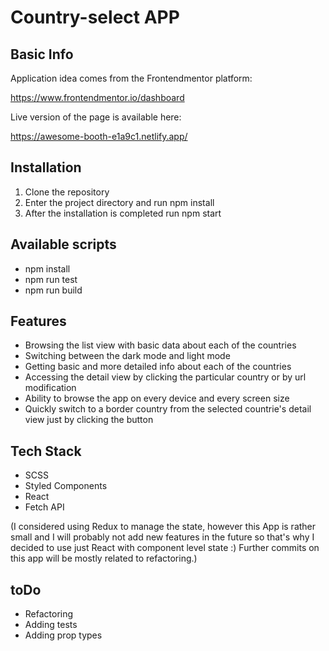 # Country-select APP
## Basic Info
Application idea comes from the Frontendmentor platform:

https://www.frontendmentor.io/dashboard

Live version of the page is available here:

https://awesome-booth-e1a9c1.netlify.app/
## Installation
1. Clone the repository
2. Enter the project directory and run npm install
3. After the installation is completed run npm start
## Available scripts
- npm install
- npm run test
- npm run build
## Features
- Browsing the list view with basic data about each of the countries
- Switching between the dark mode and light mode
- Getting basic and more detailed info about each of the countries
- Accessing the detail view by clicking the particular country or by url modification
- Ability to browse the app on every device and every screen size
- Quickly switch to a border country from the selected countrie's detail view just by clicking the button
## Tech Stack
- SCSS
- Styled Components
- React
- Fetch API

(I considered using Redux to manage the state, however this App is rather small and I will probably not add new features in the future so that's why I decided to use just React with component level state :) Further commits on this app will be mostly related to refactoring.)
## toDo
- Refactoring
- Adding tests
- Adding prop types
